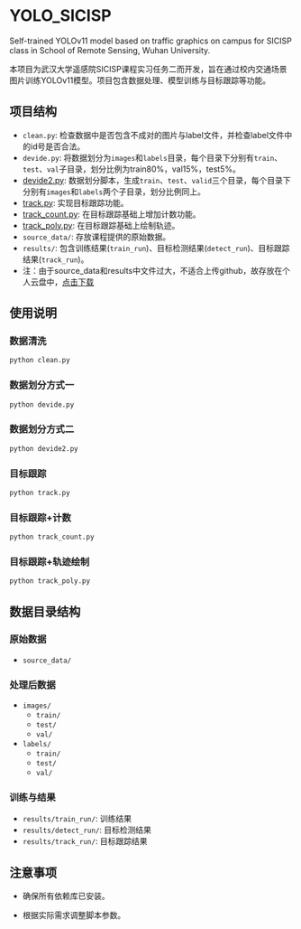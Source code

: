 # YOLO_SICISP
Self-trained YOLOv11 model based on traffic graphics on campus for SICISP class in School of Remote Sensing, Wuhan University.


本项目为武汉大学遥感院SICISP课程实习任务二而开发，旨在通过校内交通场景图片训练YOLOv11模型。项目包含数据处理、模型训练与目标跟踪等功能。

## 项目结构

- `clean.py`: 检查数据中是否包含不成对的图片与label文件，并检查label文件中的id号是否合法。
- `devide.py`: 将数据划分为`images`和`labels`目录，每个目录下分别有`train`、`test`、`val`子目录，划分比例为train80%，val15%，test5%。
- [devide2.py](file://c:\本学期学习资料（大三下）\空间智能计算与服务\空间智能计算与服务课程实习\test2\YOLO_SICISP\devide2.py): 数据划分脚本，生成`train`、`test`、`valid`三个目录，每个目录下分别有`images`和`labels`两个子目录，划分比例同上。
- [track.py](file://c:\本学期学习资料（大三下）\空间智能计算与服务\空间智能计算与服务课程实习\test2\YOLO_SICISP\track.py): 实现目标跟踪功能。
- [track_count.py](file://c:\本学期学习资料（大三下）\空间智能计算与服务\空间智能计算与服务课程实习\test2\YOLO_SICISP\track_count.py): 在目标跟踪基础上增加计数功能。
- [track_poly.py](file://c:\本学期学习资料（大三下）\空间智能计算与服务\空间智能计算与服务课程实习\test2\YOLO_SICISP\track_poly.py): 在目标跟踪基础上绘制轨迹。
- `source_data/`: 存放课程提供的原始数据。
- `results/`: 包含训练结果(`train_run`)、目标检测结果(`detect_run`)、目标跟踪结果(`track_run`)。
- 注：由于source_data和results中文件过大，不适合上传github，故存放在个人云盘中，[点击下载](http://ug.link/ChampNas/filemgr/share-download/?id=9b3a75544d3043f8bd2ff9da24a77a45)

## 使用说明

### 数据清洗
```bash
python clean.py
```

### 数据划分方式一
```bash
python devide.py
```

### 数据划分方式二
```bash
python devide2.py
```

### 目标跟踪
```bash
python track.py
```

### 目标跟踪+计数
```bash
python track_count.py
```

### 目标跟踪+轨迹绘制
```bash
python track_poly.py
```

## 数据目录结构

### 原始数据
- `source_data/`

### 处理后数据
- `images/`
  - `train/`
  - `test/`
  - `val/`
- `labels/`
  - `train/`
  - `test/`
  - `val/`

### 训练与结果
- `results/train_run/`: 训练结果
- `results/detect_run/`: 目标检测结果
- `results/track_run/`: 目标跟踪结果

## 注意事项
- 确保所有依赖库已安装。

- 根据实际需求调整脚本参数。
